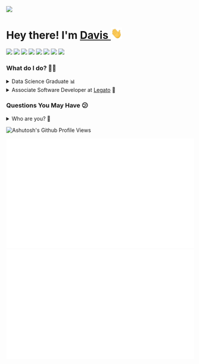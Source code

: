 <img src="https://github.com/ashutosh1919/ashutosh1919/blob/master/linkedin_banner.png" />

<h1>Hey there! I'm <a href="https://ashutoshhathidara.com/">Davis </a><img src="https://raw.githubusercontent.com/ABSphreak/ABSphreak/master/gifs/Hi.gif" width="30px" height="30px"></h1>
<!-- <img align='right' src="https://github.com/ashutosh1919/ashutosh1919/blob/master/my_image.jpeg" width="230" /> -->

<a href="https://www.linkedin.com/in/ashutosh-hathidara-88710b138"><img src="https://github.com/ashutosh1919/ashutosh1919/blob/master/logos/linkedin.png" width="40" /></a>
<a href="https://www.youtube.com/channel/UC_amoXmmxSY9KusoDczDTXQ"><img src="https://github.com/ashutosh1919/ashutosh1919/blob/master/logos/youtube-logo.png" width="40" /></a>
<a href="https://www.patreon.com/devsense"><img src="https://github.com/ashutosh1919/ashutosh1919/blob/master/logos/patreon_logo.png" width="65" /></a>
<a href="https://github.com/ashutosh1919"><img src="https://github.com/ashutosh1919/ashutosh1919/blob/master/logos/github-logo.png" width="40" /></a>
<a href="https://www.facebook.com/laymanbrother.19/"><img src="https://github.com/ashutosh1919/ashutosh1919/blob/master/logos/facebook.png" width="40" /></a>
<a href="mailto:ashutoshhathidara98@gmail.com"><img src="https://github.com/ashutosh1919/ashutosh1919/blob/master/logos/google-plus.png" width="40" /></a>
<a href="https://twitter.com/ashutosh_1919"><img src="https://github.com/ashutosh1919/ashutosh1919/blob/master/logos/twitter.png" width="40" /></a>
<a href="https://www.instagram.com/layman_brother"><img src="https://github.com/ashutosh1919/ashutosh1919/blob/master/logos/instagram.png" width="40" /></a>

<h3>What do I do? 👨‍💻</h3>
<details>
<summary>Data Science Graduate 📊</summary>
<ul>
  <li><a href="https://github.com/ashutosh1919/ml-data-bot">ml-data-bot</a></li>
  <li><a href="https://github.com/dsc-iiitdmk/Pick-Parser">Pick-Parser</a></li>
  <li><a href="https://github.com/ashutosh1919/Stock-Prediction-using-LSTM">Stock-Prediction-using-LSTM</a></li>
  <li><a href="https://github.com/ashutosh1919/bert_classifier">bert-classifier</a></li>
  <li><a href="https://github.com/ashutosh1919/docker-ml-tutorial">docker-ml-tutorial</li>
  <li><a href="https://github.com/ashutosh1919/FaceInterpolation">face-interpolation</a></li>
  <li><a href="https://github.com/ashutosh1919/NQA_tf2">natural-question-answer-ai</a></li>
  <li>Many more on and out of Github...</li>
</ul>
</details>
<details>
  <summary>Associate Software Developer at <a href="https://www.legatohealth.com/">Legato</a> 🤖</summary>
  <ul>
    <li>Working on data engineering pipelines to transform pharmaceutical sales data according to client needs</li>
<!--     <li>Applying AI on different large problems in the field of Oncology, Process Improvement and Rapid Engineeing.</li> -->
  </ul>
</details>

<h3>Questions You May Have 😕</h3>
<details>
  <summary>Who are you? 👨</summary>
  <pre>
 I'm a Data Scientist, a Software Developer, a TEDx Organizer, a Mechanical Engineer and a lifelong learner. Nerds out about RL and AI research in my free time. I translate data into valuable and comprehensible insights, and I aim to help you make data-driven decisions. Proficient in SQL, R and Python. <br>
  </pre>
</details>

![Ashutosh's Github Profile Views](https://komarev.com/ghpvc/?username=ashutosh1919&color=blueviolet)  


<a href="https://github.com/jstrieb/github-stats">

![](https://github.com/ashutosh1919/ashutosh1919/blob/master/generated/overview.svg)
![](https://github.com/ashutosh1919/ashutosh1919/blob/master/generated/languages.svg)

</a>
<!-- [![Ashutosh's Github Stats](https://github-readme-stats.vercel.app/api?username=ashutosh1919&show_icons=true&count_private=true)](https://github.com/ashutosh1919/github-readme-stats)   -->
